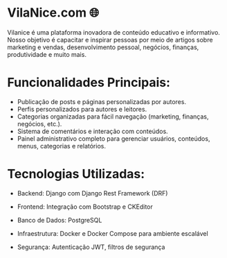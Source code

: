 # VilaNice.com 🌐
Vilanice é uma plataforma inovadora de conteúdo educativo e informativo. Nosso objetivo é capacitar e inspirar pessoas por meio de artigos sobre marketing e vendas, desenvolvimento pessoal, negócios, finanças, produtividade e muito mais.

# Funcionalidades Principais:

- Publicação de posts e páginas personalizadas por autores.
- Perfis personalizados para autores e leitores.
- Categorias organizadas para fácil navegação (marketing, finanças, negócios, etc.).
- Sistema de comentários e interação com conteúdos.
- Painel administrativo completo para gerenciar usuários, conteúdos, menus, categorias e relatórios.



# Tecnologias Utilizadas:

- Backend: Django com Django Rest Framework (DRF)

- Frontend: Integração com Bootstrap e CKEditor

- Banco de Dados: PostgreSQL

- Infraestrutura: Docker e Docker Compose para ambiente escalável

- Segurança: Autenticação JWT, filtros de segurança